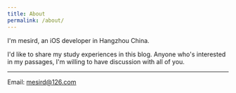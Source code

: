 ```yaml
---
title: About
permalink: /about/
---
```


I'm mesird, an iOS developer in Hangzhou China.

I'd like to share my study experiences in this blog. Anyone who's interested in my passages, I'm willing to have discussion with all of you.

-------
Email: mesird@126.com



